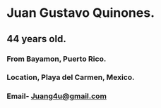 # Juan Gustavo Quinones.
## 44 years old.
### From Bayamon, Puerto Rico.
### Location, Playa del Carmen, Mexico.
### Email- Juang4u@gmail.com
